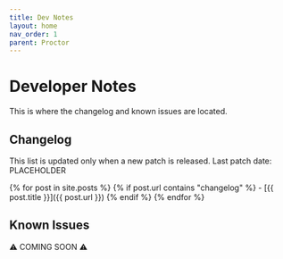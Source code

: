 ```yaml
---
title: Dev Notes
layout: home
nav_order: 1
parent: Proctor
---
```


# Developer Notes

This is where the changelog and known issues are located.

## Changelog

This list is updated only when a new patch is released. Last patch date: PLACEHOLDER

{% for post in site.posts %}
    {% if post.url contains "changelog" %}
        - [{{ post.title }}]({{ post.url }})
    {% endif %}
{% endfor %}

## Known Issues

⚠️ COMING SOON ⚠️